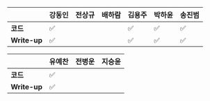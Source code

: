 |              | 강동인 |        전상규      | 배하람 | 김용주 | 박하윤 | 송진범 | 
| ------------ | ------ | ----------------- | ------ | ------ | ------ | ------ |
| **코드**     |	✅|     |      |  :white_check_mark:      | :white_check_mark:  |  :white_check_mark:       |        
| **Write-up** |	✅|      |      |  :white_check_mark:      |   :white_check_mark:|     :white_check_mark:    |        

|              | 유예찬 | 전병운 | 지승윤 |
| ------------ | ------ | ------ | ------ |
| **코드**     |:white_check_mark:|  |        |
| **Write-up** |:white_check_mark:|      |        |

